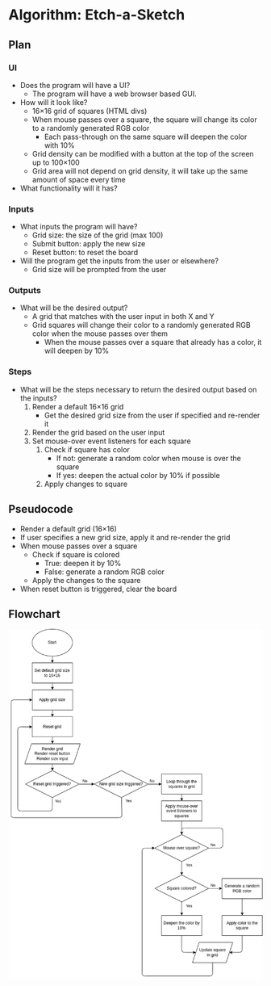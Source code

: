 # Algorithm: Etch-a-Sketch

## Plan

### UI

- Does the program will have a UI?
  - The program will have a web browser based GUI.
- How will it look like?
  - 16×16 grid of squares (HTML divs)
  - When mouse passes over a square, the square will change its color to a randomly generated RGB color
    - Each pass-through on the same square will deepen the color with 10%
  - Grid density can be modified with a button at the top of the screen up to 100×100
  - Grid area will not depend on grid density, it will take up the same amount of space every time
- What functionality will it has?

### Inputs

- What inputs the program will have?
  - Grid size: the size of the grid (max 100)
  - Submit button: apply the new size
  - Reset button: to reset the board
- Will the program get the inputs from the user or elsewhere?
  - Grid size will be prompted from the user

### Outputs

- What will be the desired output?
  - A grid that matches with the user input in both X and Y
  - Grid squares will change their color to a randomly generated RGB color when the mouse passes over them
    - When the mouse passes over a square that already has a color, it will deepen by 10%

### Steps

- What will be the steps necessary to return the desired output based on the inputs?
  1. Render a default 16×16 grid
     - Get the desired grid size from the user if specified and re-render it
  2. Render the grid based on the user input
  3. Set mouse-over event listeners for each square
     1. Check if square has color
        - If not: generate a random color when mouse is over the square
        - If yes: deepen the actual color by 10% if possible
     2. Apply changes to square

## Pseudocode

- Render a default grid (16×16)
- If user specifies a new grid size, apply it and re-render the grid
- When mouse passes over a square
  - Check if square is colored
    - True: deepen it by 10%
    - False: generate a random RGB color
  - Apply the changes to the square
- When reset button is triggered, clear the board

## Flowchart

![Algorithm flowchart](algorithm.drawio.png)
